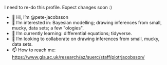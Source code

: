 I need to re-do this profile. Expect changes soon :)

- 👋 Hi, I’m @pete-jacobsson
- 👀 I’m interested in: Bayesian modelling; drawing inferences from small, mucky, data sets; a few "ologies".
- 🌱 I’m currently learning: differential equations; tidyverse.
- 💞️ I’m looking to collaborate on drawing inferences from small, mucky, data sets.
- 📫 How to reach me: https://www.gla.ac.uk/research/az/suerc/staff/piotrjacobsson/

<!---
pete-jacobsson/pete-jacobsson is a ✨ special ✨ repository because its `README.md` (this file) appears on your GitHub profile.
You can click the Preview link to take a look at your changes.
--->
